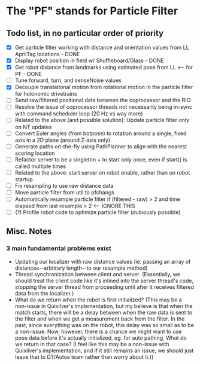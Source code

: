 # The "PF" stands for Particle Filter

## Todo list, in no particular order of priority

- [x] Get particle filter working with distance and orientation values from LL AprilTag locations - DONE
- [x] Display robot position in field w/ Shuffleboard/Glass - DONE
- [x] Get robot distance from landmarks using estimated pose from LL <-- for PF - DONE
- [ ] Tune forward, turn, and senseNoise values
- [X] Decouple translational motion from rotational motion in the particle filter for holonomic drivetrains
- [ ] Send raw/filtered positional data between the coprocessor and the RIO
- [ ] Resolve the issue of coprocessor threads not necessarily being in-sync with command scheduler loop (20 Hz vs way more)
- [ ] Related to the above (and possible solution): Update particle filter only on NT updates
- [ ] Convert Euler angles (from botpose) to rotation around a single, fixed axis in a 2D plane (around Z-axis only)
- [ ] Generate paths on-the-fly using PathPlanner to align with the nearest scoring location
- [ ] Refactor server to be a singleton + to start only once, even if start() is called multiple times
- [ ] Related to the above: start server on robot enable, rather than on robot startup
- [ ] Fix resampling to use raw distance data
- [ ] Move particle filter from util to pfchangs
- [ ] Automatically resample particle filter if (filtered - raw) > 2 and time elapsed from last resample > 2 <-- IGNORE THIS
- [ ] (?) Profile robot code to optimize particle filter (dubiously possible)

## Misc. Notes

### 3 main fundamental problems exist

* Updating our localizer with raw distance values (ie. passing an array of distances--arbitrary 
length--to our resample method)
* Thread synchronization between client and server. (Essentially, we should treat the client 
code like it's inlined into the server thread's code, stopping the server thread from proceeding until
after it receives filtered data from the localizer.)
* What do we return when the robot is first initialized? (This may be a non-issue in Quixilver's
implementation, but my believe is that when the match starts, there will be a delay between when
the raw data is sent to the filter and when we get a measurement back from the filter. In the past,
since everything was on the robot, this delay was so small as to be a non-issue. Now, however, there
is a chance we might want to use pose data before it's actually initialized, eg. for auto pathing. What
do we return in that case? (I feel like this may be a non-issue with Quixilver's implementation, and if
it still remains an issue, we should just leave that to DT/Autos team rather than worry about it.))
